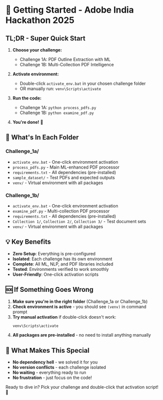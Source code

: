 # 🚀 Getting Started - Adobe India Hackathon 2025

## TL;DR - Super Quick Start

1. **Choose your challenge:**

   - Challenge 1A: PDF Outline Extraction with ML
   - Challenge 1B: Multi-Collection PDF Intelligence

2. **Activate environment:**

   - Double-click `activate_env.bat` in your chosen challenge folder
   - OR manually run: `venv\Scripts\activate`

3. **Run the code:**

   - Challenge 1A: `python process_pdfs.py`
   - Challenge 1B: `python examine_pdf.py`

4. **You're done!** 🎉

## 📁 What's In Each Folder

### Challenge_1a/

- `activate_env.bat` - One-click environment activation
- `process_pdfs.py` - Main ML-enhanced PDF processor
- `requirements.txt` - All dependencies (pre-installed)
- `sample_dataset/` - Test PDFs and expected outputs
- `venv/` - Virtual environment with all packages

### Challenge_1b/

- `activate_env.bat` - One-click environment activation
- `examine_pdf.py` - Multi-collection PDF processor
- `requirements.txt` - All dependencies (pre-installed)
- `Collection 1/`, `Collection 2/`, `Collection 3/` - Test document sets
- `venv/` - Virtual environment with all packages

## 💡 Key Benefits

- **Zero Setup**: Everything is pre-configured
- **Isolated**: Each challenge has its own environment
- **Complete**: All ML, NLP, and PDF libraries included
- **Tested**: Environments verified to work smoothly
- **User-Friendly**: One-click activation scripts

## 🆘 If Something Goes Wrong

1. **Make sure you're in the right folder** (Challenge_1a or Challenge_1b)
2. **Check environment is active** - you should see `(venv)` in command prompt
3. **Try manual activation** if double-click doesn't work:
   ```bash
   venv\Scripts\activate
   ```
4. **All packages are pre-installed** - no need to install anything manually

## 🎯 What Makes This Special

- **No dependency hell** - we solved it for you
- **No version conflicts** - each challenge isolated
- **No waiting** - everything ready to run
- **No frustration** - just focus on the code!

Ready to dive in? Pick your challenge and double-click that activation script! 🚀
